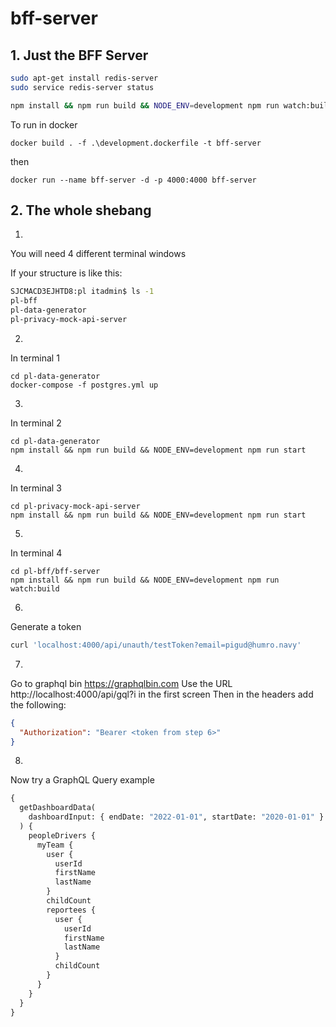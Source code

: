 # bff-server

## 1. Just the BFF Server
```bash
sudo apt-get install redis-server
sudo service redis-server status
```

```bash
npm install && npm run build && NODE_ENV=development npm run watch:build
```

To run in docker

```
docker build . -f .\development.dockerfile -t bff-server
```

then

```
docker run --name bff-server -d -p 4000:4000 bff-server
```

## 2. The whole shebang

1.

You
will
need
4
different
terminal
windows

If
your
structure
is
like
this:

```bash
SJCMACD3EJHTD8:pl itadmin$ ls -1
pl-bff
pl-data-generator
pl-privacy-mock-api-server
```

2.

In
terminal
1

```
cd pl-data-generator
docker-compose -f postgres.yml up
```

3.

In
terminal
2

```
cd pl-data-generator
npm install && npm run build && NODE_ENV=development npm run start
```

4.

In
terminal
3

```
cd pl-privacy-mock-api-server
npm install && npm run build && NODE_ENV=development npm run start
```

5.

In
terminal
4

```
cd pl-bff/bff-server
npm install && npm run build && NODE_ENV=development npm run watch:build
```

6.

Generate
a
token

```bash
curl 'localhost:4000/api/unauth/testToken?email=pigud@humro.navy'
```

7.

Go
to
graphql
bin
https://graphqlbin.com
Use
the
URL http://localhost:4000/api/gql?i
in
the
first
screen
Then
in
the
headers
add
the
following:

```json
{
  "Authorization": "Bearer <token from step 6>"
}
```

8.

Now
try
a
GraphQL
Query
example

```graphql
{
  getDashboardData(
    dashboardInput: { endDate: "2022-01-01", startDate: "2020-01-01" }
  ) {
    peopleDrivers {
      myTeam {
        user {
          userId
          firstName
          lastName
        }
        childCount
        reportees {
          user {
            userId
            firstName
            lastName
          }
          childCount
        }
      }
    }
  }
}
```
